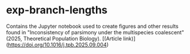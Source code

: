 # exp-branch-lengths

Contains the Jupyter notebook used to create figures and other results found in "Inconsistency of parsimony under the multispecies coalescent" (2025, Theoretical Population Biology). [(Article link)] (https://doi.org/10.1016/j.tpb.2025.09.004)
